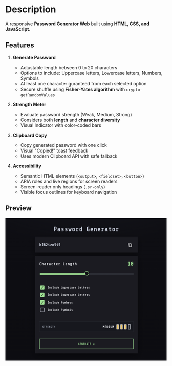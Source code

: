 # Description 
A responsive **Password Generator Web** built using **HTML, CSS, and JavaScript**.

## Features
1. **Generate Password**
    - Adjustable length between 0 to 20 characters
    - Options to include: Uppercase letters, Lowercase letters, Numbers, Symbols
    - At least one character guranteed from each selected option
    - Secure shuffle using **Fisher-Yates algorithm** with `crypto-getRandomValues`

2. **Strength Meter**
    - Evaluate password strength (Weak, Medium, Strong)
    - Considers both **length** and **character diversity**
    - Visual Indicator with color-coded bars

3. **Clipboard Copy**
    - Copy generated password with one click
    - Visual "Copied!" toast feedback
    - Uses modern Clipboard API with safe fallback

4. **Accessibility**
    - Semantic HTML elements (`<output>`, `<fieldset>`, `<button>`)
    - ARIA roles and live regions for screen readers
    - Screen-reader only headings (`.sr-only`)
    - Visible focus outlines for keyboard navigation

## Preview

![Password Generator Screenshot](./screenshot.png)